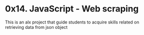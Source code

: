 # 0x14. JavaScript - Web scraping
This is an alx project that guide students to acquire skills related on retrieving data from json object
